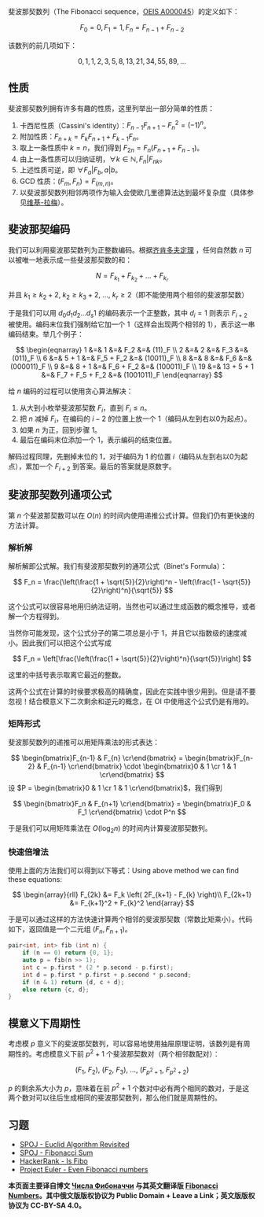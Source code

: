 斐波那契数列（The Fibonacci sequence，[OEIS A000045](http://oeis.org/A000045)）的定义如下：

$$
F_0 = 0, F_1 = 1, F_n = F_{n-1} + F_{n-2}
$$

该数列的前几项如下：

$$
0, 1, 1, 2, 3, 5, 8, 13, 21, 34, 55, 89, ...
$$

## 性质

斐波那契数列拥有许多有趣的性质，这里列举出一部分简单的性质：

1. 卡西尼性质（Cassini's identity）：$F_{n-1} F_{n+1} - F_n^2 = (-1)^n$。
2. 附加性质：$F_{n+k} = F_k F_{n+1} + F_{k-1} F_n$。
3. 取上一条性质中 $k = n$，我们得到 $F_{2n} = F_n (F_{n+1} + F_{n-1})$。
4. 由上一条性质可以归纳证明，$\forall k\in \mathbb{N},F_n|F_{nk}$。
5. 上述性质可逆，即 $\forall F_a|F_b,a|b$。
6. GCD 性质：$(F_m, F_n) = F_{(m, n)}$。
7. 以斐波那契数列相邻两项作为输入会使欧几里德算法达到最坏复杂度（具体参见[维基-拉梅](https://en.wikipedia.org/wiki/Gabriel_Lam%C3%A9)）。

## 斐波那契编码

我们可以利用斐波那契数列为正整数编码。根据[齐肯多夫定理](https://zh.wikipedia.org/wiki/%E9%BD%8A%E8%82%AF%E5%A4%9A%E5%A4%AB%E5%AE%9A%E7%90%86) ，任何自然数 $n$ 可以被唯一地表示成一些斐波那契数的和：

$$
N = F_{k_1} + F_{k_2} + \ldots + F_{k_r}
$$

并且 $k_1 \ge k_2 + 2,\ k_2 \ge k_3 + 2,\  \ldots,\  k_r \ge 2$（即不能使用两个相邻的斐波那契数）

于是我们可以用 $d_0 d_1 d_2 \dots d_s 1$ 的编码表示一个正整数，其中 $d_i=1$ 则表示 $F_{i+2}$ 被使用。编码末位我们强制给它加一个 1（这样会出现两个相邻的 1），表示这一串编码结束。举几个例子：

$$
\begin{eqnarray}
1 &=& 1 &=& F_2 &=& (11)_F \\
2 &=& 2 &=& F_3 &=& (011)_F \\
6 &=& 5 + 1 &=& F_5 + F_2 &=& (10011)_F \\
8 &=& 8 &=& F_6 &=& (000011)_F \\
9 &=& 8 + 1 &=& F_6 + F_2 &=& (100011)_F \\
19 &=& 13 + 5 + 1 &=& F_7 + F_5 + F_2 &=& (1001011)_F
\end{eqnarray}
$$

给 $n$ 编码的过程可以使用贪心算法解决：

1. 从大到小枚举斐波那契数 $F_i$，直到 $F_i\le n$。
2. 把 $n$ 减掉 $F_i$，在编码的 $i-2$ 的位置上放一个 1（编码从左到右以0为起点）。
3. 如果 $n$ 为正，回到步骤 1。
4. 最后在编码末位添加一个 1，表示编码的结束位置。

解码过程同理，先删掉末位的 1，对于编码为 1 的位置 $i$（编码从左到右以0为起点），累加一个 $F_{i+2}$ 到答案。最后的答案就是原数字。

## 斐波那契数列通项公式

第 $n$ 个斐波那契数可以在 $O(n)$ 的时间内使用递推公式计算。但我们仍有更快速的方法计算。

### 解析解

解析解即公式解。我们有斐波那契数列的通项公式（Binet's Formula）：

$$
F_n = \frac{\left(\frac{1 + \sqrt{5}}{2}\right)^n - \left(\frac{1 - \sqrt{5}}{2}\right)^n}{\sqrt{5}}
$$

这个公式可以很容易地用归纳法证明，当然也可以通过生成函数的概念推导，或者解一个方程得到。

当然你可能发现，这个公式分子的第二项总是小于 $1$，并且它以指数级的速度减小。因此我们可以把这个公式写成

$$
F_n = \left[\frac{\left(\frac{1 + \sqrt{5}}{2}\right)^n}{\sqrt{5}}\right]
$$

这里的中括号表示取离它最近的整数。

这两个公式在计算的时侯要求极高的精确度，因此在实践中很少用到。但是请不要忽视！结合模意义下二次剩余和逆元的概念，在 OI 中使用这个公式仍是有用的。

### 矩阵形式

斐波那契数列的递推可以用矩阵乘法的形式表达：

$$
\begin{bmatrix}F_{n-1} & F_{n} \cr\end{bmatrix} = \begin{bmatrix}F_{n-2} & F_{n-1} \cr\end{bmatrix} \cdot \begin{bmatrix}0 & 1 \cr 1 & 1 \cr\end{bmatrix}
$$
设 $P = \begin{bmatrix}0 & 1 \cr 1 & 1 \cr\end{bmatrix}$，我们得到

$$
\begin{bmatrix}F_n & F_{n+1} \cr\end{bmatrix} = \begin{bmatrix}F_0 & F_1 \cr\end{bmatrix} \cdot P^n
$$

于是我们可以用矩阵乘法在 $O(\log_2n)$ 的时间内计算斐波那契数列。

### 快速倍增法

使用上面的方法我们可以得到以下等式：Using above method we can find these equations:

$$
\begin{array}{rll}
F_{2k} &= F_k \left( 2F_{k+1} - F_{k} \right)\\
F_{2k+1} &= F_{k+1}^2 + F_{k}^2
\end{array}
$$

于是可以通过这样的方法快速计算两个相邻的斐波那契数（常数比矩乘小）。代码如下，返回值是一个二元组 $(F_n,F_{n+1})$。

```cpp
pair<int, int> fib (int n) {
    if (n == 0) return {0, 1};
    auto p = fib(n >> 1);
    int c = p.first * (2 * p.second - p.first);
    int d = p.first * p.first + p.second * p.second;
    if (n & 1) return {d, c + d};
    else return {c, d};
}
```

## 模意义下周期性

考虑模 $p$ 意义下的斐波那契数列，可以容易地使用抽屉原理证明，该数列是有周期性的。考虑模意义下前 $p^2+1$ 个斐波那契数对（两个相邻数配对）：

$$
(F_1,\ F_2),\ (F_2,\ F_3),\ \ldots,\ (F_{p^2 + 1},\ F_{p^2 + 2})
$$

$p$ 的剩余系大小为 $p$，意味着在前 $p^2+1$ 个数对中必有两个相同的数对，于是这两个数对可以往后生成相同的斐波那契数列，那么他们就是周期性的。

## 习题

- [SPOJ - Euclid Algorithm Revisited](http://www.spoj.com/problems/MAIN74/)
- [SPOJ - Fibonacci Sum](http://www.spoj.com/problems/FIBOSUM/)
- [HackerRank - Is Fibo](https://www.hackerrank.com/contests/codesprint5/challenges/is-fibo/problem)
- [Project Euler - Even Fibonacci numbers](https://www.hackerrank.com/contests/projecteuler/challenges/euler002/problem)

**本页面主要译自博文 [Числа Фибоначчи](http://e-maxx.ru/algo/fibonacci_numbers) 与其英文翻译版 [Fibonacci Numbers](https://cp-algorithms.com/algebra/fibonacci-numbers.html)。其中俄文版版权协议为 Public Domain + Leave a Link；英文版版权协议为 CC-BY-SA 4.0。**
